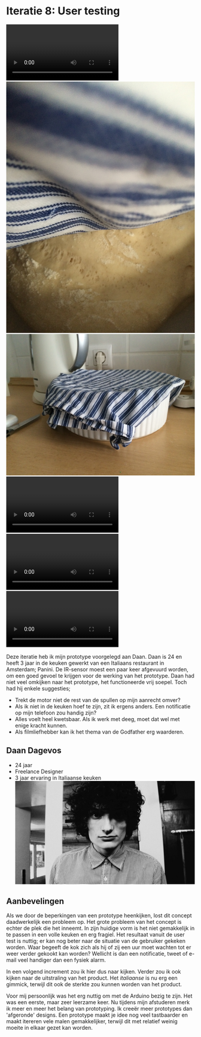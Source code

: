 # Iteratie 8: User testing

![Uitleg testopstelling](media/testopstelling.MOV)
![Deeg](media/deeg.jpg)
![Deeg](media/deeg2.jpg)
![Deeg](media/rgbring.MOV)
![Deeg](media/test.MOV)
![Deeg](media/test-2.MOV)

Deze iteratie heb ik mijn prototype voorgelegd aan Daan. Daan is 24 en heeft 3 jaar in de keuken gewerkt van een Italiaans restaurant in Amsterdam; Panini. De IR-sensor moest een paar keer afgevuurd worden, om een goed gevoel te krijgen voor de werking van het prototype. Daan had niet veel omkijken naar het prototype, het functioneerde vrij soepel. Toch had hij enkele suggesties;

- Trekt de motor niet de rest van de spullen op mijn aanrecht omver?
- Als ik niet in de keuken hoef te zijn, zit ik ergens anders. Een notificatie op mijn telefoon zou handig zijn?
- Alles voelt heel kwetsbaar. Als ik werk met deeg, moet dat wel met enige kracht kunnen. 
- Als filmliefhebber kan ik het thema van de Godfather erg waarderen.

## Daan Dagevos
- 24 jaar
- Freelance Designer
- 3 jaar ervaring in Italiaanse keuken
![Daan](media/daan.jpg)

## Aanbevelingen
Als we door de beperkingen van een prototype heenkijken, lost dit concept daadwerkelijk een probleem op. Het grote probleem van het concept is echter de plek die het inneemt. In zijn huidige vorm is het niet gemakkelijk in te passen in een volle keuken en erg fragiel. Het resultaat vanuit de user test is nuttig; er kan nog beter naar de situatie van de gebruiker gekeken worden. Waar begeeft de kok zich als hij of zij een uur moet wachten tot er weer verder gekookt kan worden? Wellicht is dan een notificatie, tweet of e-mail veel handiger dan een fysiek alarm.

In een volgend increment zou ik hier dus naar kijken. Verder zou ik ook kijken naar de uitstraling van het product. Het _italiaanse_ is nu erg een gimmick, terwijl dit ook de sterkte zou kunnen worden van het product.

Voor mij persoonlijk was het erg nuttig om met de Arduino bezig te zijn. Het was een eerste, maar zeer leerzame keer. Nu tijdens mijn afstuderen merk ik meer en meer het belang van prototyping. Ik creeër meer prototypes dan 'afgeronde' designs. Een prototype maakt je idee nog veel tastbaarder en maakt itereren vele malen gemakkelijker, terwijl dit met relatief weinig moeite in elkaar gezet kan worden.
